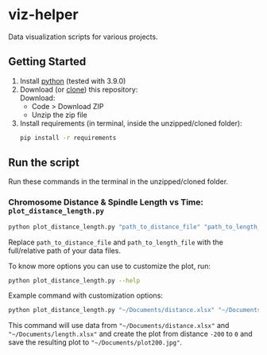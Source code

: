 # viz-helper
Data visualization scripts for various projects.

## Getting Started
1. Install [python](https://www.python.org/downloads/) (tested with 3.9.0)
2. Download (or [clone](https://docs.github.com/en/free-pro-team@latest/github/creating-cloning-and-archiving-repositories/cloning-a-repository)) this repository: <br/>
    Download: 
    - Code > Download ZIP
    - Unzip the zip file
3. Install requirements (in terminal, inside the unzipped/cloned folder):
    ```bash
    pip install -r requirements
    ```

## Run the script
Run these commands in the terminal in the unzipped/cloned folder.

### Chromosome Distance & Spindle Length vs Time: `plot_distance_length.py`
```bash
python plot_distance_length.py "path_to_distance_file" "path_to_length_file"
```
Replace `path_to_distance_file` and `path_to_length_file` with the full/relative path of your data files.

To know more options you can use to customize the plot, run:
```bash
python plot_distance_length.py --help
```
Example command with customization options:
```bash
python plot_distance_length.py "~/Documents/distance.xlsx" "~/Documents/length.xlsx" -outfile="~/Documents/plot200.jpg" -distance_min=-200 
```
This command will use data from `"~/Documents/distance.xlsx"` and `"~/Documents/length.xlsx"` and create the plot from distance `-200` to `0` and save the resulting plot to `"~/Documents/plot200.jpg"`.

